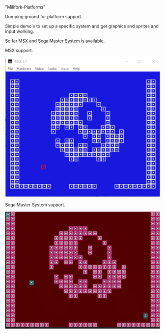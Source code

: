 "Millfork-Platforms" 

Dumping ground for platform support.

Simple demo's to set up a specific system and get graphics and sprites and input working.

So far MSX and Sega Master System is available. 

MSX support.

![](gifs/msx.gif)

Sega Master System support.

![](gifs/sms.gif)


